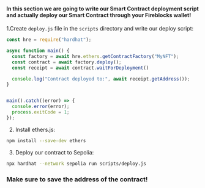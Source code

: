 #### In this section we are going to write our Smart Contract deployment script and actually deploy our Smart Contract through your Fireblocks wallet!

1.Create `deploy.js` file in the `scripts` directory and write our deploy script:
```js
const hre = require("hardhat");

async function main() {
  const factory = await hre.ethers.getContractFactory("MyNFT");
  const contract = await factory.deploy();
  const receipt = await contract.waitForDeployment()

  console.log("Contract deployed to:", await receipt.getAddress());
}


main().catch((error) => {
  console.error(error);
  process.exitCode = 1;
});
```

2. Install ethers.js:
```bash
npm install --save-dev ethers
```

3. Deploy our contract to Sepolia:
```bash
npx hardhat --network sepolia run scripts/deploy.js
```

### Make sure to save the address of the contract!



